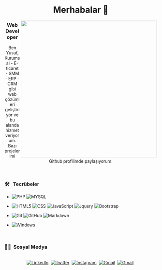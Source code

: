   <header>
      <h1>Merhabalar 👋</h1>
      <img align="right" width="450"  
        src="https://camo.githubusercontent.com/55ab0a9d634198b5368fa6dbd7b2a8e561f6b27f5dadc97e3ce60c77fe9109e8/68747470733a2f2f6173736574732e676f636f6465727a2e78797a2f736974652f77702d636f6e74656e742f75706c6f6164732f323031372f30322f7368757474657273746f636b5f3233393135373131352d343630783332302e6a7067"       
        alt=""
      />
      <h3>Web Developer</h3>
      <p>
      Ben Yusuf, Kurumsal - E-ticaret - SMM - ERP - CRM gibi web çözümleri geliştiriyor ve bu alanda hizmet veriyorum. Bazı projelerimi Github profilimde paylaşıyorum.
      </p>
</header>

 

<h3> 🛠 &nbsp; Tecrübeler</h3>

- 
  ![PHP](https://img.shields.io/badge/PHP-777bb3?style=for-the-badge&logo=php&logoColor=white)
  ![MYSQL](https://img.shields.io/badge/MySQL-E48E00?style=for-the-badge&logo=mysql) 

- 
  ![HTML5](https://img.shields.io/badge/HTML5-E34F26?style=for-the-badge&logo=html5&logoColor=white)
  ![CSS](https://img.shields.io/badge/CSS-239120?&style=for-the-badge&logo=css3&logoColor=white)
  ![JavaScript](https://img.shields.io/badge/JavaScript-323330?style=for-the-badge&logo=javascript&logoColor=F7DF1E)
    ![Jquery](https://img.shields.io/badge/jquery-323330?style=for-the-badge&logo=jquery&logoColor=F7DF1E)
    ![Bootstrap](https://img.shields.io/badge/bootstrap-%238511FA.svg?style=for-the-badge&logo=bootstrap&logoColor=white)
- 
  ![Git](https://img.shields.io/badge/Git-F05032?style=for-the-badge&logo=git&logoColor=white)
  ![GitHub](https://img.shields.io/badge/GitHub-100000?style=for-the-badge&logo=github&logoColor=white)
  ![Markdown](https://img.shields.io/badge/Markdown-000000?style=for-the-badge&logo=markdown&logoColor=white)
- 
  ![Windows](https://img.shields.io/badge/Windows-0078D6?style=for-the-badge&logo=windows&logoColor=white)



<br/>


<h3> 🤝🏻 &nbsp;Sosyal Medya </h3> 

<p align="center">
<br>
<a href="https://www.linkedin.com/in/yusuf-karakaya-761511142/"><img src="https://img.shields.io/badge/linkedin-%230077B5.svg?&style=for-the-badge&logo=linkedin&logoColor=white" alt="LinkedIn" /></a>&nbsp;
<a href="https://twitter.com/yusufkarakaya__"><img src="https://img.shields.io/badge/Twitter-1DA1F2?style=for-the-badge&logo=twitter&logoColor=white" alt="Twitter" /></a>&nbsp;
<a href="https://instagram.com/ysfkarakaya"><img src="https://img.shields.io/badge/İnstagram-fb3958?style=for-the-badge&logo=instagram&logoColor=white" alt="İnstagram" /></a>&nbsp;
<a href="mailto:info@yusufkarakaya.com.tr?subject=Merhabalar"><img src="https://img.shields.io/badge/gmail-%23D14836.svg?&style=for-the-badge&logo=gmail&logoColor=white" alt="Gmail"/></a>&nbsp;
<a href="https://wa.me/905453356357"><img src="https://img.shields.io/badge/Whatsapp-25D366?style=for-the-badge&logo=whatsapp&logoColor=white" alt="Gmail"/></a>&nbsp;
<!--<a href="https://kkvanonymous.github.io/"><img alt="Website" src="https://img.shields.io/website?style=for-the-badge&up_message=portfolio&url=https%3A%2F%2Fkkvanonymous.github.io%2F"></a>-->
</p>

 

 
